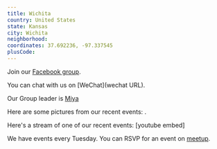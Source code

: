```yaml
---
title: Wichita
country: United States
state: Kansas
city: Wichita
neighborhood: 
coordinates: 37.692236, -97.337545
plusCode:
---
```

Join our [Facebook group](https://www.facebook.com/groups/free.code.camp.wichita).

You can chat with us on [WeChat](wechat URL).

Our Group leader is [Miya](freecodecamp.org/miya)

Here are some pictures from our recent events:
![]().

Here's a stream of one of our recent events:
[youtube embed]

We have events every Tuesday. You can RSVP for an event on [meetup](meetupurl).
